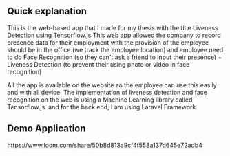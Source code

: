 ## Quick explanation
This is the web-based app that I made for my thesis with the title Liveness Detection using Tensorflow.js This web app allowed the company to record presence data for their employment with the provision of the employee should be in the office (we track the employee location) and employee need to do Face Recognition (so they can't ask a friend to input their presence) + Liveness Detection (to prevent their using photo or video in face recognition)

All the app is available on the website so the employee can use this easily and with all device. The implementation of liveness detection and face recognition on the web is using a Machine Learning library called Tensorflow.js. and for the back end, I am using Laravel Framework.

## Demo Application

https://www.loom.com/share/50b8d813a9cf4f558a137d645e72adb4
